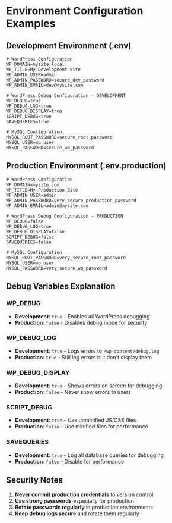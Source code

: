 # Environment Configuration Examples

## Development Environment (.env)
```env
# WordPress Configuration
WP_DOMAIN=mysite.local
WP_TITLE=My Development Site
WP_ADMIN_USER=admin
WP_ADMIN_PASSWORD=secure_dev_password
WP_ADMIN_EMAIL=dev@mysite.com

# WordPress Debug Configuration - DEVELOPMENT
WP_DEBUG=true
WP_DEBUG_LOG=true
WP_DEBUG_DISPLAY=true
SCRIPT_DEBUG=true
SAVEQUERIES=true

# MySQL Configuration
MYSQL_ROOT_PASSWORD=secure_root_password
MYSQL_USER=wp_user
MYSQL_PASSWORD=secure_wp_password
```

## Production Environment (.env.production)
```env
# WordPress Configuration
WP_DOMAIN=mysite.com
WP_TITLE=My Production Site
WP_ADMIN_USER=admin
WP_ADMIN_PASSWORD=very_secure_production_password
WP_ADMIN_EMAIL=admin@mysite.com

# WordPress Debug Configuration - PRODUCTION
WP_DEBUG=false
WP_DEBUG_LOG=true
WP_DEBUG_DISPLAY=false
SCRIPT_DEBUG=false
SAVEQUERIES=false

# MySQL Configuration
MYSQL_ROOT_PASSWORD=very_secure_root_password
MYSQL_USER=wp_user
MYSQL_PASSWORD=very_secure_wp_password
```

## Debug Variables Explanation

### WP_DEBUG
- **Development**: `true` - Enables all WordPress debugging
- **Production**: `false` - Disables debug mode for security

### WP_DEBUG_LOG
- **Development**: `true` - Logs errors to `/wp-content/debug.log`
- **Production**: `true` - Still log errors but don't display them

### WP_DEBUG_DISPLAY
- **Development**: `true` - Shows errors on screen for debugging
- **Production**: `false` - Never show errors to users

### SCRIPT_DEBUG
- **Development**: `true` - Use unminified JS/CSS files
- **Production**: `false` - Use minified files for performance

### SAVEQUERIES
- **Development**: `true` - Log all database queries for debugging
- **Production**: `false` - Disable for performance

## Security Notes

1. **Never commit production credentials** to version control
2. **Use strong passwords** especially for production
3. **Rotate passwords regularly** in production environments
4. **Keep debug logs secure** and rotate them regularly
